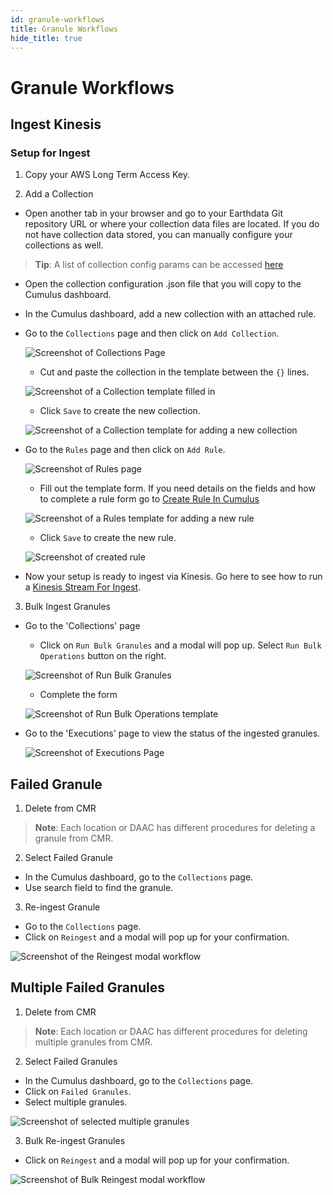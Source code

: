 ```yaml
---
id: granule-workflows
title: Granule Workflows
hide_title: true
---
```


# Granule Workflows

## Ingest Kinesis

### Setup for Ingest

1. Copy your AWS Long Term Access Key.
<!-- markdownlint-disable MD029 -->

2. Add a Collection

* Open another tab in your browser and go to your Earthdata Git repository URL or where your collection data files are located. If you do not have collection data stored, you can manually configure your collections as well.

> **Tip**: A list of collection config params can be accessed [here](https://nasa.github.io/cumulus/docs/data-cookbooks/setup#collections)

* Open the collection configuration .json file that you will copy to the Cumulus dashboard.
* In the Cumulus dashboard, add a new collection with an attached rule.
* Go to the `Collections` page and then click on `Add Collection`.

  ![Screenshot of Collections Page](assets/cd_collections_page.png)

  * Cut and paste the collection in the template between the `{}` lines.

  ![Screenshot of a Collection template filled in](assets/cd_add_collection_filled.png)

  * Click `Save` to create the new collection.

  ![Screenshot of a Collection template for adding a new collection](assets/cd_add_collection_overview.png)
  
* Go to the `Rules` page and then click on `Add Rule`.

  ![Screenshot of Rules page](assets/cd_rules_page.png)

  * Fill out the template form. If you need details on the fields and how to complete a rule form go to [Create Rule In Cumulus](../operator-docs/create-rule-in-cumulus)

  ![Screenshot of a Rules template for adding a new rule](assets/cd_add_rule_form_blank.png)

  * Click `Save` to create the new rule.

  ![Screenshot of created rule](assets/cd_add_rule_overview.png)

* Now your setup is ready to ingest via Kinesis. Go here to see how to run a [Kinesis Stream For Ingest](../operator-docs/kinesis-stream-for-ingest).

3. Bulk Ingest Granules

* Go to the 'Collections' page

  * Click on `Run Bulk Granules` and a modal will pop up. Select `Run Bulk Operations` button on the right.

  ![Screenshot of Run Bulk Granules](assets/cd_run_bulk_modal.png)

  * Complete the form

  ![Screenshot of Run Bulk Operations template](assets/cd_run_bulk_granules.png)

* Go to the 'Executions' page to view the status of the ingested granules.

  ![Screenshot of Executions Page](assets/cd_executions_page.png)

## Failed Granule

1. Delete from CMR

> **Note**: Each location or DAAC has different procedures for deleting a granule from CMR.

2. Select Failed Granule

* In the Cumulus dashboard, go to the `Collections` page.
* Use search field to find the granule.

3. Re-ingest Granule

* Go to the `Collections` page.
* Click on `Reingest` and a modal will pop up for your confirmation.

![Screenshot of the Reingest modal workflow](assets/cd_reingest_granule_modal.png)

## Multiple Failed Granules

1. Delete from CMR

> **Note**: Each location or DAAC has different procedures for deleting multiple granules from CMR.

2. Select Failed Granules

* In the Cumulus dashboard, go to the `Collections` page.
* Click on `Failed Granules`.
* Select multiple granules.

![Screenshot of selected multiple granules](assets/cd_reingest_bulk.png)

3. Bulk Re-ingest Granules

* Click on `Reingest` and a modal will pop up for your confirmation.

![Screenshot of Bulk Reingest modal workflow](assets/cd_reingest_modal_bulk.png)
<!-- markdownlint-enable MD029 -->